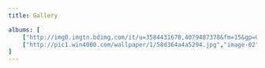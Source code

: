 ```yaml
---
title: Gallery

albums: [
    ["http://img0.imgtn.bdimg.com/it/u=3584431678,4079487378&fm=15&gp=0.jpg","image-01"],
    ["http://pic1.win4000.com/wallpaper/1/58d364a4a5294.jpg","image-02"]
]
---
```

